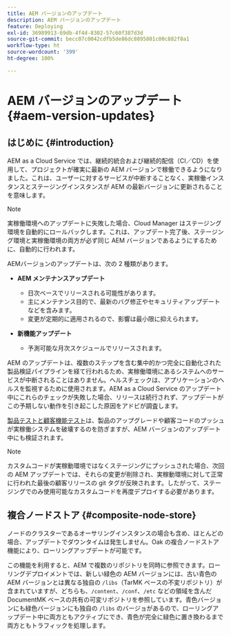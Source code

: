 ```yaml
---
title: AEM バージョンのアップデート
description: AEM バージョンのアップデート
feature: Deploying
exl-id: 36989913-69db-4f4d-8302-57c60f387d3d
source-git-commit: becc07c0042cdfb5de86dc8895801c00c882f8a1
workflow-type: ht
source-wordcount: '399'
ht-degree: 100%

---
```



# AEM バージョンのアップデート {#aem-version-updates}

## はじめに {#introduction}

AEM as a Cloud Service では、継続的統合および継続的配信（CI／CD）を使用して、プロジェクトが確実に最新の AEM バージョンで稼働できるようになりました。これは、ユーザーに対するサービスが中断することなく、実稼働インスタンスとステージングインスタンスが AEM の最新バージョンに更新されることを意味します。

>[!NOTE]
>
>実稼働環境へのアップデートに失敗した場合、Cloud Manager はステージング環境を自動的にロールバックします。これは、アップデート完了後、ステージング環境と実稼働環境の両方が必ず同じ AEM バージョンであるようにするために、自動的に行われます。

AEMバージョンのアップデートは、次の 2 種類があります。

* **AEM メンテナンスアップデート**

   * 日次ベースでリリースされる可能性があります。
   * 主にメンテナンス目的で、最新のバグ修正やセキュリティアップデートなどを含みます。
   * 変更が定期的に適用されるので、影響は最小限に抑えられます。

* **新機能アップデート**

   * 予測可能な月次スケジュールでリリースされます。

AEM のアップデートは、複数のステップを含む集中的かつ完全に自動化された製品検証パイプラインを経て行われるため、実稼働環境にあるシステムへのサービスが中断されることはありません。ヘルスチェックは、アプリケーションのヘルスを監視するために使用されます。AEM as a Cloud Service のアップデート中にこれらのチェックが失敗した場合、リリースは続行されず、アップデートがこの予期しない動作を引き起こした原因をアドビが調査します。

[製品テストと顧客機能テスト](/help/implementing/cloud-manager/overview-test-results.md#functional-testing)は、製品のアップグレードや顧客コードのプッシュが実稼働システムを破壊するのを防ぎますが、AEM バージョンのアップデート中にも検証されます。

>[!NOTE]
>
>カスタムコードが実稼動環境ではなくステージングにプッシュされた場合、次回の AEM アップデートでは、それらの変更が削除され、実稼動環境に対して正常に行われた最後の顧客リリースの git タグが反映されます。したがって、ステージングでのみ使用可能なカスタムコードを再度デプロイする必要があります。

## 複合ノードストア {#composite-node-store}

ノードのクラスターであるオーサリングインスタンスの場合も含め、ほとんどの場合、アップデートでダウンタイムは発生しません。Oak の複合ノードストア機能により、ローリングアップデートが可能です。

この機能を利用すると、AEM で複数のリポジトリを同時に参照できます。ローリングデプロイメントでは、新しい緑色の AEM バージョンには、古い青色の AEM バージョンとは異なる独自の `/libs`（TarMK ベースの不変リポジトリ）が含まれていますが、どちらも、`/content`、`/conf`、`/etc` などの領域を含んだ DocumentMK ベースの共有の可変リポジトリを参照しています。青色バージョンにも緑色バージョンにも独自の `/libs` のバージョがあるので、ローリングアップデート中に両方ともアクティブにでき、青色が完全に緑色に置き換わるまで両方ともトラフィックを処理します。

